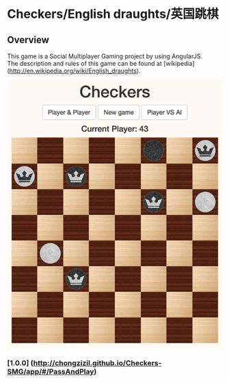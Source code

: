 # Checkers/English draughts/英国跳棋

## Overview

This game is a Social Multiplayer Gaming project by using AngularJS. <br/>
The description and rules of this game can be found at [wikipedia] (http://en.wikipedia.org/wiki/English_draughts).

![ScreenShot](/sample.png)

### [1.0.0] (http://chongzizil.github.io/Checkers-SMG/app/#/PassAndPlay)
